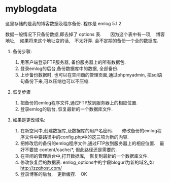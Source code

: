 myblogdata
==========

这里存储的是我的博客数据及程序备份. 程序是 emlog 5.1.2

数据一般情况下只备份数据,即去掉了 options 表.　　因为这个表中有一项,　博客地址,　如果将来这个地址变的话,　不太好弄.
会不定期的备份一个全的数据库.

1. 备份步骤:
    1) 用客户端登录FTP服务器, 备份服务器上的所有数据包.
    2) 登录emlog的后台,备份数据库中的数据, 全部备份.
    3) 上步备份数据时, 也可以在空间商的管理页面,通过phpmyadmin, 把sql语句备份下来,可以压缩也可以不压缩.


2. 恢复步骤
    1) 把备份的emlog程序文件,通过FTP放到服务器上的相应位置.
    2) 登录emlog的后台, 恢复最新的一个数据库文件.


3. 如果是更改域名:
    1) 在新空间中,创建数据库,及数据库的用户名密码.　　修改备份的emlog程序文件中要路径中的config.php中的这三项为新的内容.
    2) 把修改后的备份的emlog程序文件,通过FTP放到服务器上的相应位置.　最好不要放 content/cache/*, 但此路径还是需要的.
    2) 在空间的管理后台中,打开数据库,　恢复到最新的一个数据库文件.
    4) 修改恢复后的数据表: emlog_options中的字段blogurl为新的域名,如 http://zzqhost.com/
    5) 登录博客的后台,　更新缓存.　OK

